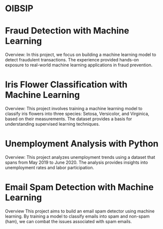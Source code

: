 # OIBSIP
# Fraud Detection with Machine Learning
Overview:
In this project, we focus on building a machine learning model to detect fraudulent transactions. The experience provided hands-on exposure to real-world machine learning applications in fraud prevention.

# Iris Flower Classification with Machine Learning
Overview:
This project involves training a machine learning model to classify iris flowers into three species: Setosa, Versicolor, and Virginica, based on their measurements. The dataset provides a basis for understanding supervised learning techniques.

# Unemployment Analysis with Python
Overview:
This project analyzes unemployment trends using a dataset that spans from May 2019 to June 2020. The analysis provides insights into unemployment rates and labor participation.

# Email Spam Detection with Machine Learning
Overview
This project aims to build an email spam detector using machine learning. By training a model to classify emails into spam and non-spam (ham), we can combat the issues associated with spam emails.
